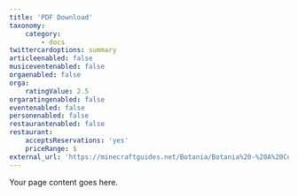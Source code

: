 ```yaml
---
title: 'PDF Download'
taxonomy:
    category:
        - docs
twittercardoptions: summary
articleenabled: false
musiceventenabled: false
orgaenabled: false
orga:
    ratingValue: 2.5
orgaratingenabled: false
eventenabled: false
personenabled: false
restaurantenabled: false
restaurant:
    acceptsReservations: 'yes'
    priceRange: $
external_url: 'https://minecraftguides.net/Botania/Botania%20-%20A%20Comprehensive%20Guide.pdf'
---
```


Your page content goes here.